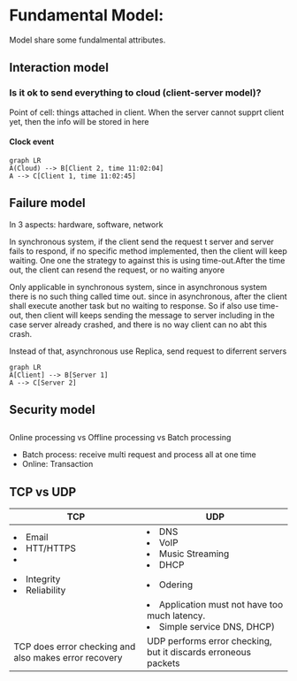 # Fundamental Model:

Model share some fundalmental attributes.


## Interaction model

### Is it ok to send everything to cloud (client-server model)?

Point of cell: things attached in client. When the server cannot supprt client yet, then the info will be stored in here

#### Clock event
```mermaid
graph LR
A(Cloud) --> B[Client 2, time 11:02:04]
A --> C[Client 1, time 11:02:45]
```

## Failure model

In 3 aspects: hardware, software, network

In synchronous system, if the client send the request t server and server fails to respond, if no specific method implemented, then the client will keep waiting. One one the strategy to against this is using time-out.After the time out, the client can resend the request, or no waiting anyore

Only applicable in synchronous system, since in asynchronous system there is no such thing called time out. since in asynchronous, after the client shall execute another task but no waiting to response. So if also use time-out, then client will keeps sending the message to server including in the case server already crashed, and there is no way client can no abt this crash.

Instead of that, asynchronous use Replica, send request to diferrent servers
```mermaid
graph LR
A[Client] --> B[Server 1]
A --> C[Server 2]
```


## Security model

## 

Online processing vs Offline processing vs Batch processing
* Batch process: receive multi request and process all at one time
* Online: Transaction

## TCP vs UDP
| TCP | UDP |
|-----|-----|
| <li>Email<li>HTT/HTTPS<li> | <li>DNS<li>VoIP<li>Music Streaming<li>DHCP|
| <li>Integrity<li>Reliability | <li>Odering|
| | <li>Application must not have too much latency.<li>Simple service DNS, DHCP)|
|TCP does error checking and also makes error recovery|UDP performs error checking, but it discards erroneous packets|
